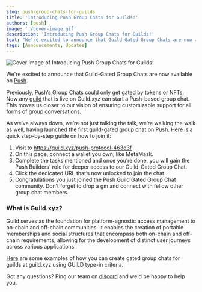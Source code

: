 ```yaml
---
slug: push-group-chats-for-guilds
title: 'Introducing Push Group Chats for Guilds!'
authors: [push]
image: './cover-image.gif'
description: 'Introducing Push Group Chats for Guilds!'
text: "We're excited to announce that Guild-Gated Group Chats are now available on Push."
tags: [Announcements, Updates]
---
```


![Cover Image of Introducing Push Group Chats for Guilds!](./cover-image.gif)

<!--truncate-->

We're excited to announce that Guild-Gated Group Chats are now available on [Push](https://app.push.org/welcome). 

Previously, Push’s Group Chats could only get gated by tokens or NFTs. Now any [guild](https://guild.xyz/explorer) that is live on Guild.xyz can start a Push-based group chat. This moves us closer to our vision of ensuring customizable support for all forms of group conversations. 

As we’ve always down, we’re not just talking the talk, we’re walking the walk as well, having launched the first guild-gated group chat on Push. Here is a quick step-by-step guide on how to join it: 

1. Visit to https://guild.xyz/push-protocol-463d3f 
2.  On this page, connect a wallet you own, like MetaMask.
3. Complete the tasks mentioned and once you’re done, you will gain the Push Builders’ role for deeper access to our Guild-Gated Group Chat.
4. Click the dedicated URL that’s now unlocked to join the chat. 
5. Congratulations you just joined the Push Guild Gated Group Chat community. Don’t forget to drop a gm and connect with fellow other group chat members.

### What is Guild.xyz?

Guild serves as the foundation for platform-agnostic access management to on-chain and off-chain communities. It enables the creation of portable memberships and social structures that encompass both on-chain and off-chain requirements, allowing for the development of distinct user journeys across various applications. 

[Here](https://push.org/docs/chat/build/conditional-rules-for-group/#guild-gated-group-example) are some examples of how you can create gated group chats for guilds at guild.xyz using GUILD type-in criteria.

Got any questions? Ping our team on [discord](https://discord.gg/pushprotocol) and we'd be happy to help you.